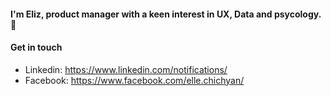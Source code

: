

#### I'm Eliz, product manager with a keen interest in UX, Data and psycology.🤩

#### Get in touch

- Linkedin: https://www.linkedin.com/notifications/
- Facebook: https://www.facebook.com/elle.chichyan/
